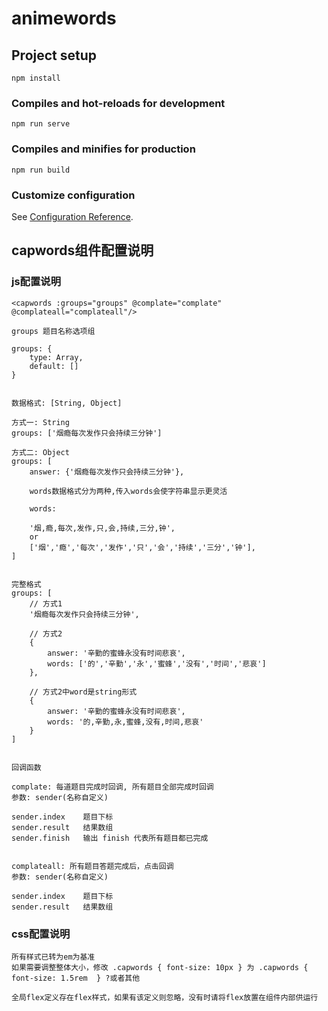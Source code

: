 # animewords

## Project setup
```
npm install
```

### Compiles and hot-reloads for development
```
npm run serve
```

### Compiles and minifies for production
```
npm run build
```

### Customize configuration
See [Configuration Reference](https://cli.vuejs.org/config/).


## capwords组件配置说明

### js配置说明
```
<capwords :groups="groups" @complate="complate" @complateall="complateall"/>

groups 题目名称选项组

groups: {
    type: Array,
    default: []
}


数据格式: [String, Object]

方式一: String
groups: ['烟瘾每次发作只会持续三分钟']

方式二: Object
groups: [
	answer: {'烟瘾每次发作只会持续三分钟'},

	words数据格式分为两种,传入words会使字符串显示更灵活

	words: 

	'烟,瘾,每次,发作,只,会,持续,三分,钟',
	or
	['烟','瘾','每次','发作','只','会','持续','三分','钟'],
]


完整格式
groups: [
    // 方式1
    '烟瘾每次发作只会持续三分钟',

    // 方式2
    {
        answer: '辛勤的蜜蜂永没有时间悲哀',
        words: ['的','辛勤','永','蜜蜂','没有','时间','悲哀']
    },

    // 方式2中word是string形式
    {
        answer: '辛勤的蜜蜂永没有时间悲哀',
        words: '的,辛勤,永,蜜蜂,没有,时间,悲哀'
    }
]


回调函数

complate: 每道题目完成时回调, 所有题目全部完成时回调
参数: sender(名称自定义)

sender.index 	题目下标
sender.result 	结果数组
sender.finish 	输出 finish 代表所有题目都已完成


complateall: 所有题目答题完成后，点击回调
参数: sender(名称自定义)

sender.index 	题目下标
sender.result 	结果数组

```


### css配置说明
```
所有样式已转为em为基准
如果需要调整整体大小，修改 .capwords { font-size: 10px } 为 .capwords { font-size: 1.5rem  } ?或者其他

全局flex定义存在flex样式，如果有该定义则忽略，没有时请将flex放置在组件内部供运行
```